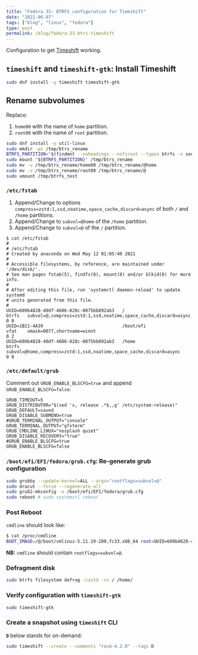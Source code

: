 ```yaml
---
title: "Fedora 33: BTRFS configuration for Timeshift"
date: "2021-06-07"
tags: ["blog", "linux", "fedora"]
type: post
permalink: /blog/fedora-33-btrs-timeshift
---
```


Configuration to get [Timeshift](https://github.com/teejee2008/timeshift) working.

## `timeshift` and `timeshift-gtk`: Install Timeshift

```sh
sudo dnf install -y timeshift timeshift-gtk
```

## Rename subvolumes

Replace:

1. `home00` with the name of `home` partition.
2. `root00` with the name of `root` partition.

```sh
sudo dnf install -y util-linux
sudo mkdir -pv /tmp/btrs_rename
BTRFS_PARTITION="$(findmnt --noheadings --nofsroot --types btrfs -o source --list /)"
sudo mount "${BTRFS_PARTITION}" /tmp/btrs_rename
sudo mv -v /tmp/btrs_rename/home00 /tmp/btrs_rename/@home
sudo mv -v /tmp/btrs_rename/root00 /tmp/btrs_rename/@
sudo umount /tmp/btrfs_test
```

### `/etc/fstab`

1. Append/Change to options `compress=zstd:1,ssd,noatime,space_cache,discard=async` of both `/` and `/home` partitions.
2. Append/Change to `subvol=@home` of the `/home` partition.
3. Append/Change to `subvol=@` of the `/` partition.

```properties
$ cat /etc/fstab
#
# /etc/fstab
# Created by anaconda on Wed May 12 01:05:40 2021
#
# Accessible filesystems, by reference, are maintained under '/dev/disk/'.
# See man pages fstab(5), findfs(8), mount(8) and/or blkid(8) for more info.
#
# After editing this file, run 'systemctl daemon-reload' to update systemd
# units generated from this file.
#
UUID=609b4828-40df-4606-828c-0875bb892ab3   /                       btrfs   subvol=@,compress=zstd:1,ssd,noatime,space_cache,discard=async          0 0
UUID=1B11-4A39                              /boot/efi               vfat    umask=0077,shortname=winnt                                              0 2
UUID=609b4828-40df-4606-828c-0875bb892ab3   /home                   btrfs   subvol=@home,compress=zstd:1,ssd,noatime,space_cache,discard=async      0 0
```

### `/etc/default/grub`

Comment out `GRUB_ENABLE_BLSCFG=true` and append `GRUB_ENABLE_BLSCFG=false`:

```properties
GRUB_TIMEOUT=5
GRUB_DISTRIBUTOR="$(sed 's, release .*$,,g' /etc/system-release)"
GRUB_DEFAULT=saved
GRUB_DISABLE_SUBMENU=true
#GRUB_TERMINAL_OUTPUT="console"
GRUB_TERMINAL_OUTPUT="gfxterm"
GRUB_CMDLINE_LINUX="nosplash quiet"
GRUB_DISABLE_RECOVERY="true"
#GRUB_ENABLE_BLSCFG=true
GRUB_ENABLE_BLSCFG=false
```

### `/boot/efi/EFI/fedora/grub.cfg`: Re-generate grub configuration

```sh
sudo grubby --update-kernel=ALL --args="rootflags=subvol=@"
sudo dracut --force --regenerate-all
sudo grub2-mkconfig -o /boot/efi/EFI/fedora/grub.cfg
sudo reboot # sudo systemctl reboot
```

### Post Reboot

`cmdline` should look like:

```sh
$ cat /proc/cmdline
BOOT_IMAGE=/@/boot/vmlinuz-5.11.19-200.fc33.x86_64 root=UUID=609b4828-40df-4606-828c-0875bb892ab3 ro rootflags=subvol=@ nosplash quiet
```

**NB:** `cmdline` should contain `rootflags=subvol=@`.

### Defragment disk

```sh
sudo btrfs filesystem defrag -czstd -rv / /home/
```

### Verify configuration with `timeshift-gtk`

```sh
sudo timeshift-gtk
```

### Create a snapshot using `timeshift` CLI

**`D`** below stands for on-demand:

```sh
sudo timeshift --create --comments "rocm-4.2.0" --tags D
```

